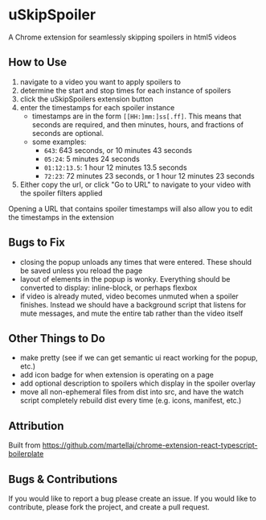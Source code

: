 # uSkipSpoiler
A Chrome extension for seamlessly skipping spoilers in html5 videos

## How to Use
1. navigate to a video you want to apply spoilers to
2. determine the start and stop times for each instance of spoilers
3. click the uSkipSpoilers extension button
4. enter the timestamps for each spoiler instance
    - timestamps are in the form `[[HH:]mm:]ss[.ff]`. This means that seconds are required, and then minutes, hours, and fractions of seconds are optional.
    - some examples: 
        - `643`: 643 seconds, or 10 minutes 43 seconds
        - `05:24`: 5 minutes 24 seconds
        - `01:12:13.5`: 1 hour 12 minutes 13.5 seconds
        - `72:23`: 72 minutes 23 seconds, or 1 hour 12 minutes 23 seconds
5. Either copy the url, or click "Go to URL" to navigate to your video with the spoiler filters applied

Opening a URL that contains spoiler timestamps will also allow you to edit the timestamps in the extension

## Bugs to Fix
- closing the popup unloads any times that were entered. These should be saved unless you reload the page
- layout of elements in the popup is wonky. Everything should be converted to display: inline-block, or perhaps flexbox
- if video is already muted, video becomes unmuted when a spoiler finishes. Instead we should have a background script that listens for mute messages, and mute the entire tab rather than the video itself

## Other Things to Do
- make pretty (see if we can get semantic ui react working for the popup, etc.)
- add icon badge for when extension is operating on a page
- add optional description to spoilers which display in the spoiler overlay
- move all non-ephemeral files from dist into src, and have the watch script completely rebuild dist every time (e.g. icons, manifest, etc.)

## Attribution
Built from https://github.com/martellaj/chrome-extension-react-typescript-boilerplate

## Bugs & Contributions
If you would like to report a bug please create an issue. If you would like to contribute, please fork the project, and create a pull request.